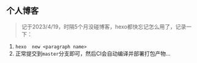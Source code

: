 ## 个人博客

> 记于2023/4/19，时隔5个月没碰博客，hexo都快忘记怎么用了，记录一下：

1. `hexo  new <paragraph name>`
2. 正常提交到`master`分支即可，然后CI会自动编译并部署打包产物...
